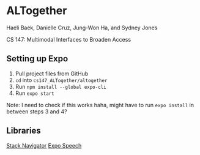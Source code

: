 # ALTogether

Haeli Baek, Danielle Cruz, Jung-Won Ha, and Sydney Jones

CS 147: Multimodal Interfaces to Broaden Access



## Setting up Expo

1. Pull project files from GitHub
2. `cd` into `cs147_ALTogether/altogether`
3. Run `npm install --global expo-cli`
4. Run `expo start`



Note: I need to check if this works haha, might have to run `expo install` in between steps 3 and 4?



## Libraries

[Stack Navigator](https://reactnavigation.org/docs/hello-react-navigation/#installing-the-stack-navigator-library)
[Expo Speech](https://docs.expo.io/versions/latest/sdk/speech/)

